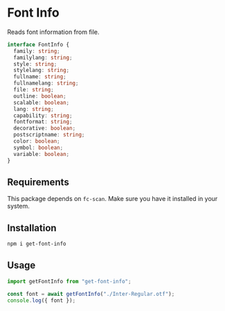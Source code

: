 # Font Info

Reads font information from file.

```ts
interface FontInfo {
  family: string;
  familylang: string;
  style: string;
  stylelang: string;
  fullname: string;
  fullnamelang: string;
  file: string;
  outline: boolean;
  scalable: boolean;
  lang: string;
  capability: string;
  fontformat: string;
  decorative: boolean;
  postscriptname: string;
  color: boolean;
  symbol: boolean;
  variable: boolean;
}
```

## Requirements

This package depends on `fc-scan`. Make sure you have it installed in your system.

## Installation

```bash
npm i get-font-info
```

## Usage

```ts
import getFontInfo from "get-font-info";

const font = await getFontInfo("./Inter-Regular.otf");
console.log({ font });
```
